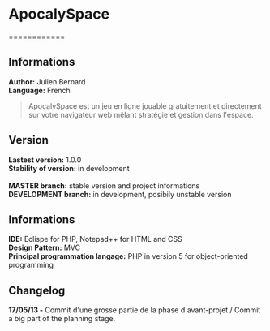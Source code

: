 # ApocalySpace
============

## Informations
**Author:** Julien Bernard<br>
**Language:** French

> ApocalySpace est un jeu en ligne jouable gratuitement et directement sur votre navigateur web mêlant stratégie et gestion dans l'espace.

## Version
**Lastest version:** 1.0.0<br>
**Stability of version:** in development<br>
<br>
**MASTER branch:** stable version and project informations<br>
**DEVELOPMENT branch:** in development, posibily unstable version<br>

## Informations
**IDE:** Eclispe for PHP, Notepad++ for HTML and CSS<br>
**Design Pattern:** MVC<br>
**Principal programmation langage:** PHP in version 5 for object-oriented programming<br>

## Changelog
**17/05/13 -** Commit d'une grosse partie de la phase d'avant-projet / Commit a big part of the planning stage.